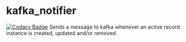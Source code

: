 # kafka_notifier
[![Codacy Badge](https://api.codacy.com/project/badge/grade/01caff9836fb4dc294e7c3a7e24cb680)](https://www.codacy.com/app/carrodher/kafka_notifier)
Sends a message to kafka whenever an active record instance is created, updated and/or removed.

